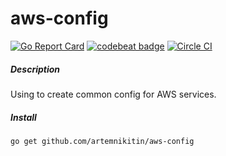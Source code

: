# aws-config 
[![Go Report Card](https://goreportcard.com/badge/github.com/artemnikitin/aws-config)](https://goreportcard.com/report/github.com/artemnikitin/aws-config) [![codebeat badge](https://codebeat.co/badges/29a330a4-7af4-462e-b8ea-de61ea346cb4)](https://codebeat.co/projects/github-com-artemnikitin-aws-config)    [![Circle CI](https://circleci.com/gh/artemnikitin/aws-config.svg?style=shield&circle-token=7f9634b483cd46ffb7b51d8b1c1c84ca4431b779)](https://circleci.com/gh/artemnikitin/aws-config)       

##### Description
Using to create common config for AWS services.

##### Install
``` 
go get github.com/artemnikitin/aws-config
``` 
   
